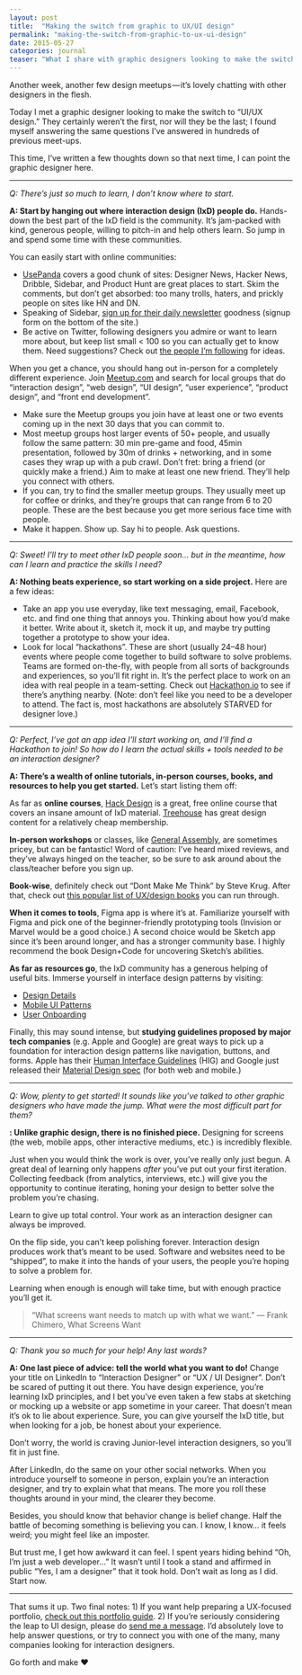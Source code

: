 ```yaml
---
layout: post
title:  "Making the switch from graphic to UX/UI design"
permalink: "making-the-switch-from-graphic-to-ux-ui-design"
date: 2015-05-27
categories: journal
teaser: "What I share with graphic designers looking to make the switch to UI/UX design. Where to start, how to practice, getting hands-on, and adjusting identity."
---
```


Another week, another few design meetups — it’s lovely chatting with other designers in the flesh.

Today I met a graphic designer looking to make the switch to “UI/UX design.” They certainly weren’t the first, nor will they be the last; I found myself answering the same questions I’ve answered in hundreds of previous meet-ups.

This time, I’ve written a few thoughts down so that next time, I can point the graphic designer here.

---

_Q: There’s just so much to learn, I don’t know where to start._

**A: Start by hanging out where interaction design (IxD) people do.** Hands-down the best part of the IxD field is the community. It’s jam-packed with kind, generous people, willing to pitch-in and help others learn. So jump in and spend some time with these communities.

You can easily start with online communities:

- [UsePanda](http://usepanda.com/app/) covers a good chunk of sites: Designer News, Hacker News, Dribble, Sidebar, and Product Hunt are great places to start. Skim the comments, but don’t get absorbed: too many trolls, haters, and prickly people on sites like HN and DN.
- Speaking of Sidebar, [sign up for their daily newsletter](http://sidebar.io/) goodness (signup form on the bottom of the site.)
- Be active on Twitter, following designers you admire or want to learn more about, but keep list small < 100 so you can actually get to know them. Need suggestions? Check out [the people I’m following](https://twitter.com/pvm/following) for ideas.

When you get a chance, you should hang out in-person for a completely different experience. Join [Meetup.com](http://meetup.com/) and search for local groups that do “interaction design”, “web design”, “UI design”, “user experience”, “product design”, and “front end development”.

- Make sure the Meetup groups you join have at least one or two events coming up in the next 30 days that you can commit to.
- Most meetup groups host larger events of 50+ people, and usually follow the same pattern: 30 min pre-game and food, 45min presentation, followed by 30m of drinks + networking, and in some cases they wrap up with a pub crawl. Don’t fret: bring a friend (or quickly make a friend.) Aim to make at least one new friend. They’ll help you connect with others.
- If you can, try to find the smaller meetup groups. They usually meet up for coffee or drinks, and they’re groups that can range from 6 to 20 people. These are the best because you get more serious face time with people.
- Make it happen. Show up. Say hi to people. Ask questions.

---

_Q: Sweet! I’ll try to meet other IxD people soon… but in the meantime, how can I learn and practice the skills I need?_

**A: Nothing beats experience, so start working on a side project.** Here are a few ideas:

- Take an app you use everyday, like text messaging, email, Facebook, etc. and find one thing that annoys you. Thinking about how you’d make it better. Write about it, sketch it, mock it up, and maybe try putting together a prototype to show your idea.
- Look for local “hackathons”. These are short (usually 24–48 hour) events where people come together to build software to solve problems. Teams are formed on-the-fly, with people from all sorts of backgrounds and experiences, so you’ll fit right in. It’s the perfect place to work on an idea with real people in a team-setting. Check out [Hackathon.io](http://hackathon.io) to see if there’s anything nearby. (Note: don’t feel like you need to be a developer to attend. The fact is, most hackathons are absolutely STARVED for designer love.)

---

_Q: Perfect, I’ve got an app idea I’ll start working on, and I’ll find a Hackathon to join! So how do I learn the actual skills + tools needed to be an interaction designer?_

**A: There’s a wealth of online tutorials, in-person courses, books, and resources to help you get started.** Let’s start listing them off:

As far as **online courses**, [Hack Design](https://hackdesign.org/) is a great, free online course that covers an insane amount of IxD material. [Treehouse](http://teamtreehouse.com/tracks/web-design) has great design content for a relatively cheap membership.

**In-person workshops** or classes, like [General Assembly](https://generalassemb.ly/education/crash-course-in-uxui-design), are sometimes pricey, but can be fantastic! Word of caution: I’ve heard mixed reviews, and they’ve always hinged on the teacher, so be sure to ask around about the class/teacher before you sign up.

**Book-wise**, definitely check out “Dont Make Me Think” by Steve Krug. After that, check out [this popular list of UX/design books](https://medium.com/interactive-mind/the-only-ux-reading-list-ever-d420edb3f4ff) you can run through.

**When it comes to tools**, Figma app is where it’s at. Familiarize yourself with Figma and pick one of the beginner-friendly prototyping tools (Invision or Marvel would be a good choice.) A second choice would be Sketch app since it’s been around longer, and has a stronger community base. I highly recommend the book Design+Code for uncovering Sketch’s abilities.

**As far as resources go**, the IxD community has a generous helping of useful bits. Immerse yourself in interface design patterns by visiting:

- [Design Details](http://blog.brianlovin.com/design-details/)
- [Mobile UI Patterns](http://www.pttrns.com/)
- [User Onboarding](http://www.useronboard.com/)

Finally, this may sound intense, but **studying guidelines proposed by major tech companies** (e.g. Apple and Google) are great ways to pick up a foundation for interaction design patterns like navigation, buttons, and forms. Apple has their [Human Interface Guidelines](https://developer.apple.com/library/ios/documentation/userexperience/conceptual/mobilehig/) (HIG) and Google just released their [Material Design spec](http://www.google.com/design/spec/material-design/introduction.html) (for both web and mobile.)

---

_Q: Wow, plenty to get started! It sounds like you’ve talked to other graphic designers who have made the jump. What were the most difficult part for them?_

**: Unlike graphic design, there is no finished piece.** Designing for screens (the web, mobile apps, other interactive mediums, etc.) is incredibly flexible.

Just when you would think the work is over, you’ve really only just begun. A great deal of learning only happens _after_ you’ve put out your first iteration. Collecting feedback (from analytics, interviews, etc.) will give you the opportunity to continue iterating, honing your design to better solve the problem you’re chasing.

Learn to give up total control. Your work as an interaction designer can always be improved.

On the flip side, you can’t keep polishing forever. Interaction design produces work that’s meant to be used. Software and websites need to be “shipped”, to make it into the hands of your users, the people you’re hoping to solve a problem for.

Learning when enough is enough will take time, but with enough practice you’ll get it.

> “What screens want needs to match up with what we want.”
> — Frank Chimero, What Screens Want

---

_Q: Thank you so much for your help! Any last words?_

**A: One last piece of advice: tell the world what you want to do!** Change your title on LinkedIn to “Interaction Designer” or “UX / UI Designer”. Don’t be scared of putting it out there. You have design experience, you’re learning IxD principles, and I bet you’ve even taken a few stabs at sketching or mocking up a website or app sometime in your career.
That doesn’t mean it’s ok to lie about experience. Sure, you can give yourself the IxD title, but when looking for a job, be honest about your experience.

Don’t worry, the world is craving Junior-level interaction designers, so you’ll fit in just fine.

After LinkedIn, do the same on your other social networks. When you introduce yourself to someone in person, explain you’re an interaction designer, and try to explain what that means. The more you roll these thoughts around in your mind, the clearer they become.

Besides, you should know that behavior change is belief change. Half the battle of becoming something is believing you can. I know, I know… it feels weird; you might feel like an imposter.

But trust me, I get how awkward it can feel. I spent years hiding behind “Oh, I’m just a web developer…” It wasn’t until I took a stand and affirmed in public “Yes, I am a designer” that it took hold. Don’t wait as long as I did. Start now.

---

That sums it up. Two final notes: 1) If you want help preparing a UX-focused portfolio, [check out this portfolio guide](https://writing.enchant.co/crafting-your-ux-portfolio-a-weekend-guide-to-getting-it-done-632e13acd3d1). 2) If you’re seriously considering the leap to UI design, please do [send me a message](http://twitter.com/pvm). I’d absolutely love to help answer questions, or try to connect you with one of the many, many companies looking for interaction designers.

Go forth and make ♥
